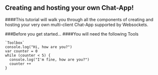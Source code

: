 Creating and hosting your own Chat-App!
----------
####This tutorial will walk you through all the components of creating and hosting your very own multi-client Chat-App supported by Websockets.

###Before you get started...
####You will need the following Tools
```
`Toolbox`
console.log("Hi, how are you?")
var counter = 0
while (counter < 5) {
  console.log("I'm fine, how are you?")
  counter ++
}
```
